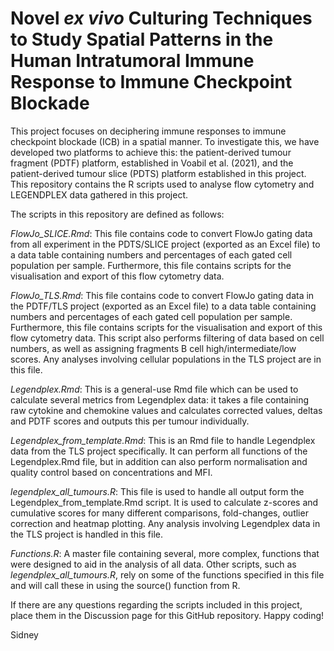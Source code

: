 # Novel _ex vivo_ Culturing Techniques to Study Spatial Patterns in the Human Intratumoral Immune Response to Immune Checkpoint Blockade


This project focuses on deciphering immune responses to immune checkpoint blockade (ICB) in a spatial manner. To investigate this, we have developed two platforms to achieve this: the patient-derived tumour fragment (PDTF) platform, established in Voabil et al. (2021), and the patient-derived tumour slice (PDTS) platform established in this project. This repository contains the R scripts used to analyse flow cytometry and LEGENDPLEX data gathered in this project.

The scripts in this repository are defined as follows:

_FlowJo_SLICE.Rmd_: This file contains code to convert FlowJo gating data from all experiment in the PDTS/SLICE project (exported as an Excel file) to a data table containing numbers and percentages of each gated cell population per sample. Furthermore, this file contains scripts for the visualisation and export of this flow cytometry data.

_FlowJo_TLS.Rmd_: This file contains code to convert FlowJo gating data in the PDTF/TLS project (exported as an Excel file) to a data table containing numbers and percentages of each gated cell population per sample. Furthermore, this file contains scripts for the visualisation and export of this flow cytometry data. This script also performs filtering of data based on cell numbers, as well as assigning fragments B cell high/intermediate/low scores. Any analyses involving cellular populations in the TLS project are in this file.

_Legendplex.Rmd_: This is a general-use Rmd file which can be used to calculate several metrics from Legendplex data: it takes a file containing raw cytokine and chemokine values and calculates corrected values, deltas and PDTF scores and outputs this per tumour individually.

_Legendplex_from_template.Rmd_: This is an Rmd file to handle Legendplex data from the TLS project specifically. It can perform all functions of the Legendplex.Rmd file, but in addition can also perform normalisation and quality control based on concentrations and MFI.

_legendplex_all_tumours.R_: This file is used to handle all output form the Legendplex_from_template.Rmd script. It is used to calculate z-scores and cumulative scores for many different comparisons, fold-changes, outlier correction and heatmap plotting. Any analysis involving Legendplex data in the TLS project is handled in this file.

_Functions.R_: A master file containing several, more complex, functions that were designed to aid in the analysis of all data. Other scripts, such as _legendplex_all_tumours.R_, rely on some of the functions specified in this file and will call these in using the source() function from R.


If there are any questions regarding the scripts included in this project, place them in the Discussion page for this GitHub repository.
Happy coding!

Sidney
